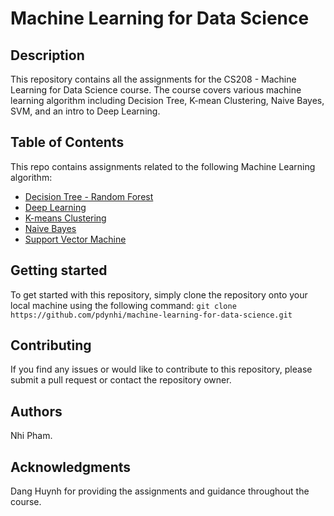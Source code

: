 # Machine Learning for Data Science
## Description
This repository contains all the assignments for the CS208 - Machine Learning for Data Science course. The course covers various machine learning algorithm including Decision Tree, K-mean Clustering, Naive Bayes, SVM, and an intro to Deep Learning.

## Table of Contents
This repo contains assignments related to the following Machine Learning algorithm:
- [Decision Tree - Random Forest](decision-tree.ipynb)
- [Deep Learning](deep-learning)
- [K-means Clustering](k-mean-clustering.ipynb)
- [Naive Bayes](naive-bayes.ipynb)
- [Support Vector Machine](svm.ipynb)

## Getting started
To get started with this repository, simply clone the repository onto your local machine using the following command: `git clone https://github.com/pdynhi/machine-learning-for-data-science.git`

## Contributing
If you find any issues or would like to contribute to this repository, please submit a pull request or contact the repository owner.

## Authors
Nhi Pham.

## Acknowledgments
Dang Huynh for providing the assignments and guidance throughout the course.
